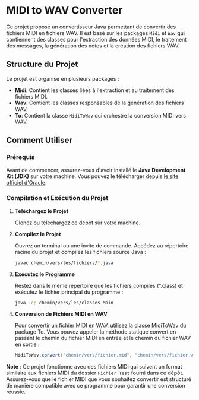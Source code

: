 # MIDI to WAV Converter

Ce projet propose un convertisseur Java permettant de convertir des fichiers MIDI en fichiers WAV. Il est basé sur les packages `Midi` et `Wav` qui contiennent des classes pour l'extraction des données MIDI, le traitement des messages, la génération des notes et la création des fichiers WAV.

## Structure du Projet

Le projet est organisé en plusieurs packages :

- **Midi**: Contient les classes liées à l'extraction et au traitement des fichiers MIDI.
- **Wav**: Contient les classes responsables de la génération des fichiers WAV.
- **To**: Contient la classe `MidiToWav` qui orchestre la conversion MIDI vers WAV.
  
## Comment Utiliser

### Prérequis

Avant de commencer, assurez-vous d'avoir installé le **Java Development Kit (JDK)** sur votre machine. Vous pouvez le télécharger depuis [le site officiel d'Oracle](https://www.oracle.com/java/technologies/javase-jdk15-downloads.html).

### Compilation et Exécution du Projet

1. **Téléchargez le Projet**

   Clonez ou téléchargez ce dépôt sur votre machine.

2. **Compilez le Projet**

   Ouvrez un terminal ou une invite de commande. Accédez au répertoire racine du projet et compilez les fichiers source Java :

   ```sh
   javac chemin/vers/les/fichiers/*.java
   ```

3. **Exécutez le Programme**

   Restez dans le même répertoire que les fichiers compilés (*.class) et exécutez le fichier principal du programme :

   ```sh
   java -cp chemin/vers/les/classes Main
   ```


5. **Conversion de Fichiers MIDI en WAV**

   Pour convertir un fichier MIDI en WAV, utilisez la classe MidiToWav du package To. Vous pouvez appeler la méthode statique convert en passant le chemin du fichier MIDI en entrée et le chemin du fichier WAV en sortie :
   ```java
   MidiToWav.convert("chemin/vers/fichier.mid", "chemin/vers/fichier.wav");
   ```

**Note** : Ce projet fonctionne avec des fichiers MIDI qui suivent un format similaire aux fichiers MIDI du dossier `Fichier Test` fourni dans ce dépôt. Assurez-vous que le fichier MIDI que vous souhaitez convertir est structuré de                 manière compatible avec ce programme pour garantir une conversion réussie.
